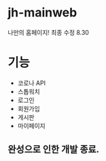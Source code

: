 # jh-mainweb
나만의 홈페이지!
최종 수정 8.30

# 기능
- 코로나 API
- 스톱워치
- 로그인
- 회원가입
- 게시판
- 마이페이지

## 완성으로 인한 개발 종료.
